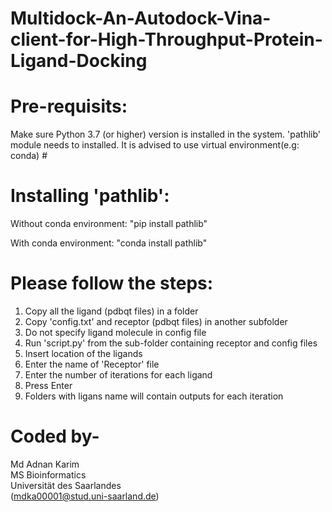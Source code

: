 # Multidock-An-Autodock-Vina-client-for-High-Throughput-Protein-Ligand-Docking

# Pre-requisits: 
 Make sure Python 3.7 (or higher) version is installed in the system.
'pathlib' module needs to installed. It is advised to use virtual environment(e.g: conda) #
 
# Installing 'pathlib':
 
  Without conda environment: "pip install pathlib"
  
  With conda environment: "conda install pathlib"



 # Please follow the steps:
 1. Copy all the ligand (pdbqt files) in a folder
 2. Copy 'config.txt' and receptor (pdbqt files) in another subfolder
 3. Do not specify ligand molecule in config file
 4. Run 'script.py'   from the sub-folder containing receptor and config files
 5. Insert location of the ligands
 6. Enter the name of 'Receptor' file
 7. Enter the number of iterations for each ligand 
 8. Press Enter 
 9. Folders with ligans name will contain outputs for each iteration

 # Coded by- 
 Md Adnan Karim \
 MS Bioinformatics\
 Universität des Saarlandes\
 (mdka00001@stud.uni-saarland.de)
